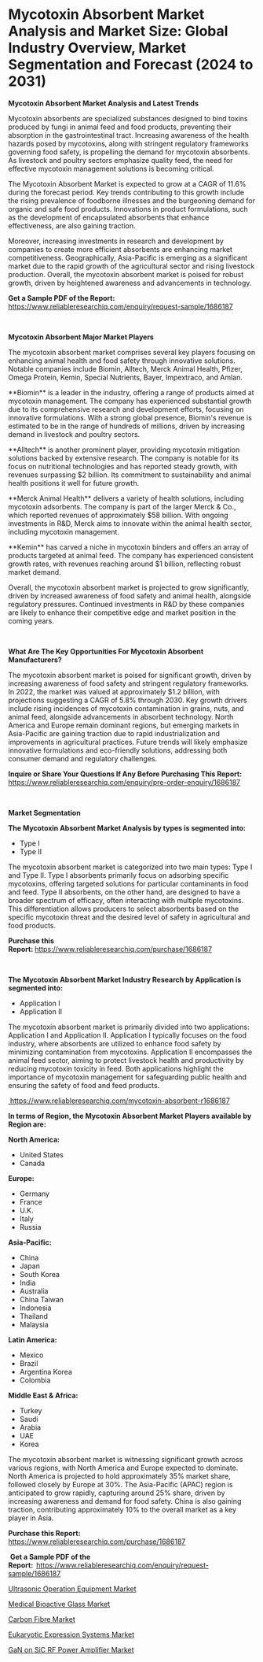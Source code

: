 <p><h1>Mycotoxin Absorbent Market Analysis and Market Size: Global Industry Overview, Market Segmentation and Forecast (2024 to 2031)</h1></p><p><strong>Mycotoxin Absorbent Market Analysis and Latest Trends</strong></p>
<p><p>Mycotoxin absorbents are specialized substances designed to bind toxins produced by fungi in animal feed and food products, preventing their absorption in the gastrointestinal tract. Increasing awareness of the health hazards posed by mycotoxins, along with stringent regulatory frameworks governing food safety, is propelling the demand for mycotoxin absorbents. As livestock and poultry sectors emphasize quality feed, the need for effective mycotoxin management solutions is becoming critical.</p><p>The Mycotoxin Absorbent Market is expected to grow at a CAGR of 11.6% during the forecast period. Key trends contributing to this growth include the rising prevalence of foodborne illnesses and the burgeoning demand for organic and safe food products. Innovations in product formulations, such as the development of encapsulated absorbents that enhance effectiveness, are also gaining traction.</p><p>Moreover, increasing investments in research and development by companies to create more efficient absorbents are enhancing market competitiveness. Geographically, Asia-Pacific is emerging as a significant market due to the rapid growth of the agricultural sector and rising livestock production. Overall, the mycotoxin absorbent market is poised for robust growth, driven by heightened awareness and advancements in technology.</p></p>
<p><strong>Get a Sample PDF of the Report:&nbsp;</strong> <a href="https://www.reliableresearchiq.com/enquiry/request-sample/1686187?utm_campaign=1141&utm_medium=2&utm_source=Github&utm_content=ia&utm_term=06102024&utm_id=mycotoxin-absorbent">https://www.reliableresearchiq.com/enquiry/request-sample/1686187</a></p>
<p>&nbsp;</p>
<p><strong>Mycotoxin Absorbent Major Market Players</strong></p>
<p><p>The mycotoxin absorbent market comprises several key players focusing on enhancing animal health and food safety through innovative solutions. Notable companies include Biomin, Alltech, Merck Animal Health, Pfizer, Omega Protein, Kemin, Special Nutrients, Bayer, Impextraco, and Amlan.</p><p>**Biomin** is a leader in the industry, offering a range of products aimed at mycotoxin management. The company has experienced substantial growth due to its comprehensive research and development efforts, focusing on innovative formulations. With a strong global presence, Biomin's revenue is estimated to be in the range of hundreds of millions, driven by increasing demand in livestock and poultry sectors.</p><p>**Alltech** is another prominent player, providing mycotoxin mitigation solutions backed by extensive research. The company is notable for its focus on nutritional technologies and has reported steady growth, with revenues surpassing $2 billion. Its commitment to sustainability and animal health positions it well for future growth.</p><p>**Merck Animal Health** delivers a variety of health solutions, including mycotoxin adsorbents. The company is part of the larger Merck & Co., which reported revenues of approximately $58 billion. With ongoing investments in R&D, Merck aims to innovate within the animal health sector, including mycotoxin management.</p><p>**Kemin** has carved a niche in mycotoxin binders and offers an array of products targeted at animal feed. The company has experienced consistent growth rates, with revenues reaching around $1 billion, reflecting robust market demand.</p><p>Overall, the mycotoxin absorbent market is projected to grow significantly, driven by increased awareness of food safety and animal health, alongside regulatory pressures. Continued investments in R&D by these companies are likely to enhance their competitive edge and market position in the coming years.</p></p>
<p>&nbsp;</p>
<p><strong>What Are The Key Opportunities For Mycotoxin Absorbent Manufacturers?</strong></p>
<p><p>The mycotoxin absorbent market is poised for significant growth, driven by increasing awareness of food safety and stringent regulatory frameworks. In 2022, the market was valued at approximately $1.2 billion, with projections suggesting a CAGR of 5.8% through 2030. Key growth drivers include rising incidences of mycotoxin contamination in grains, nuts, and animal feed, alongside advancements in absorbent technology. North America and Europe remain dominant regions, but emerging markets in Asia-Pacific are gaining traction due to rapid industrialization and improvements in agricultural practices. Future trends will likely emphasize innovative formulations and eco-friendly solutions, addressing both consumer demand and regulatory challenges.</p></p>
<p><strong>Inquire or Share Your Questions If Any Before Purchasing This Report:</strong> <a href="https://www.reliableresearchiq.com/enquiry/pre-order-enquiry/1686187?utm_campaign=1141&utm_medium=2&utm_source=Github&utm_content=ia&utm_term=06102024&utm_id=mycotoxin-absorbent">https://www.reliableresearchiq.com/enquiry/pre-order-enquiry/1686187</a></p>
<p>&nbsp;</p>
<p><strong>Market Segmentation</strong></p>
<p><strong>The Mycotoxin Absorbent Market Analysis by types is segmented into:</strong></p>
<p><ul><li>Type I</li><li>Type II</li></ul></p>
<p><p>The mycotoxin absorbent market is categorized into two main types: Type I and Type II. Type I absorbents primarily focus on adsorbing specific mycotoxins, offering targeted solutions for particular contaminants in food and feed. Type II absorbents, on the other hand, are designed to have a broader spectrum of efficacy, often interacting with multiple mycotoxins. This differentiation allows producers to select absorbents based on the specific mycotoxin threat and the desired level of safety in agricultural and food products.</p></p>
<p><strong>Purchase this Report:&nbsp;</strong><a href="https://www.reliableresearchiq.com/purchase/1686187?utm_campaign=1141&utm_medium=2&utm_source=Github&utm_content=ia&utm_term=06102024&utm_id=mycotoxin-absorbent">https://www.reliableresearchiq.com/purchase/1686187</a></p>
<p>&nbsp;</p>
<p><strong>The Mycotoxin Absorbent Market Industry Research by Application is segmented into:</strong></p>
<p><ul><li>Application I</li><li>Application II</li></ul></p>
<p><p>The mycotoxin absorbent market is primarily divided into two applications: Application I and Application II. Application I typically focuses on the food industry, where absorbents are utilized to enhance food safety by minimizing contamination from mycotoxins. Application II encompasses the animal feed sector, aiming to protect livestock health and productivity by reducing mycotoxin toxicity in feed. Both applications highlight the importance of mycotoxin management for safeguarding public health and ensuring the safety of food and feed products.</p></p>
<p><a href="https://www.reliableresearchiq.com/mycotoxin-absorbent-r1686187?utm_campaign=1141&utm_medium=2&utm_source=Github&utm_content=ia&utm_term=06102024&utm_id=mycotoxin-absorbent">&nbsp;https://www.reliableresearchiq.com/mycotoxin-absorbent-r1686187</a></p>
<p><strong>In terms of Region, the Mycotoxin Absorbent Market Players available by Region are:</strong></p>
<p>
    <p> <strong> North America: </strong>
        <ul>
            <li>United States</li>
            <li>Canada</li>
        </ul>
        </p> 
    <p> <strong> Europe: </strong>
        <ul>
            <li>Germany</li>
            <li>France</li>
            <li>U.K.</li>
            <li>Italy</li>
            <li>Russia</li>
        </ul>
        </p> 
    <p> <strong> Asia-Pacific: </strong>
        <ul>
            <li>China</li>
            <li>Japan</li>
            <li>South Korea</li>
            <li>India</li>
            <li>Australia</li>
            <li>China Taiwan</li>
            <li>Indonesia</li>
            <li>Thailand</li>
            <li>Malaysia</li>
        </ul>
        </p> 
    <p> <strong> Latin America: </strong>
        <ul>
            <li>Mexico</li>
            <li>Brazil</li>
            <li>Argentina Korea</li>
            <li>Colombia</li>
        </ul>
        </p> 
    <p> <strong> Middle East & Africa: </strong>
        <ul>
            <li>Turkey</li>
            <li>Saudi</li>
            <li>Arabia</li>
            <li>UAE</li>
            <li>Korea</li>
        </ul>
    </p>
    </p>
<p><p>The mycotoxin absorbent market is witnessing significant growth across various regions, with North America and Europe expected to dominate. North America is projected to hold approximately 35% market share, followed closely by Europe at 30%. The Asia-Pacific (APAC) region is anticipated to grow rapidly, capturing around 25% share, driven by increasing awareness and demand for food safety. China is also gaining traction, contributing approximately 10% to the overall market as a key player in Asia.</p></p>
<p><strong>Purchase this Report: </strong><a href="https://www.reliableresearchiq.com/purchase/1686187?utm_campaign=1141&utm_medium=2&utm_source=Github&utm_content=ia&utm_term=06102024&utm_id=mycotoxin-absorbent">https://www.reliableresearchiq.com/purchase/1686187</a></p>
<p>&nbsp;<strong>Get a Sample PDF of the Report:&nbsp;&nbsp;</strong><a href="https://www.reliableresearchiq.com/enquiry/request-sample/1686187?utm_campaign=1141&utm_medium=2&utm_source=Github&utm_content=ia&utm_term=06102024&utm_id=mycotoxin-absorbent">https://www.reliableresearchiq.com/enquiry/request-sample/1686187</a></p>
<p><strong></strong></p>
<p><p><a href="https://github.com/LoretaDushku585/Market-Research-Report-List-1/blob/main/ultrasonic-operation-equipment-market.md?utm_campaign=1141&utm_medium=2&utm_source=Github&utm_content=ia&utm_term=06102024&utm_id=mycotoxin-absorbent">Ultrasonic Operation Equipment Market</a></p><p><a href="https://github.com/OrlandoHBarks/Market-Research-Report-List-1/blob/main/medical-bioactive-glass-market.md?utm_campaign=1141&utm_medium=2&utm_source=Github&utm_content=ia&utm_term=06102024&utm_id=mycotoxin-absorbent">Medical Bioactive Glass Market</a></p><p><a href="https://www.linkedin.com/pulse/future-innovation-global-carbon-fibre-market-growth-opportunities-8g8te?utm_campaign=1141&utm_medium=2&utm_source=Github&utm_content=ia&utm_term=06102024&utm_id=mycotoxin-absorbent">Carbon Fibre Market</a></p><p><a href="https://www.linkedin.com/pulse/eukaryotic-expression-systems-industry-sector-market-dynamics-a9i1c?utm_campaign=1141&utm_medium=2&utm_source=Github&utm_content=ia&utm_term=06102024&utm_id=mycotoxin-absorbent">Eukaryotic Expression Systems Market</a></p><p><a href="https://issuu.com/reportprime-2/docs/gan-on-sic-rf-power-amplifier-marke_62735525b795e0?utm_campaign=1141&utm_medium=2&utm_source=Github&utm_content=ia&utm_term=06102024&utm_id=mycotoxin-absorbent">GaN on SiC RF Power Amplifier Market</a></p></p>